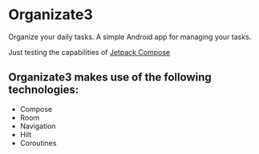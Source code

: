 # Organizate3
Organize your daily tasks.
A simple Android app for managing your tasks.

Just testing the capabilities of [Jetpack Compose](https://developer.android.com/jetpack/compose)


## Organizate3 makes use of the following technologies:

- Compose
- Room
- Navigation
- Hilt
- Coroutines

